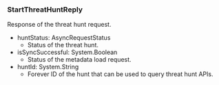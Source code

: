 ### StartThreatHuntReply
Response of the threat hunt request.

- huntStatus: AsyncRequestStatus
  - Status of the threat hunt.
- isSyncSuccessful: System.Boolean
  - Status of the metadata load request.
- huntId: System.String
  - Forever ID of the hunt that can be used
to query threat hunt APIs.
